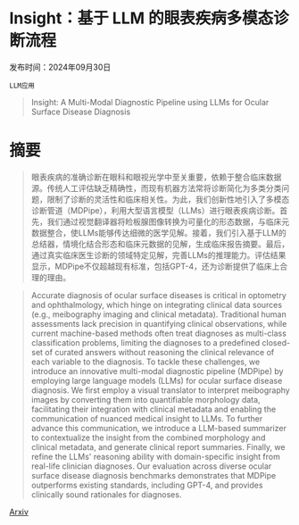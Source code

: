 # Insight：基于 LLM 的眼表疾病多模态诊断流程

发布时间：2024年09月30日

`LLM应用`

> Insight: A Multi-Modal Diagnostic Pipeline using LLMs for Ocular Surface Disease Diagnosis

# 摘要

> 眼表疾病的准确诊断在眼科和眼视光学中至关重要，依赖于整合临床数据源。传统人工评估缺乏精确性，而现有机器方法常将诊断简化为多类分类问题，限制了诊断的灵活性和临床相关性。为此，我们创新性地引入了多模态诊断管道（MDPipe），利用大型语言模型（LLMs）进行眼表疾病诊断。首先，我们通过视觉翻译器将睑板腺图像转换为可量化的形态数据，与临床元数据整合，使LLMs能够传达细微的医学见解。接着，我们引入基于LLM的总结器，情境化结合形态和临床元数据的见解，生成临床报告摘要。最后，通过真实临床医生诊断的领域特定见解，完善LLMs的推理能力。评估结果显示，MDPipe不仅超越现有标准，包括GPT-4，还为诊断提供了临床上合理的理由。

> Accurate diagnosis of ocular surface diseases is critical in optometry and ophthalmology, which hinge on integrating clinical data sources (e.g., meibography imaging and clinical metadata). Traditional human assessments lack precision in quantifying clinical observations, while current machine-based methods often treat diagnoses as multi-class classification problems, limiting the diagnoses to a predefined closed-set of curated answers without reasoning the clinical relevance of each variable to the diagnosis. To tackle these challenges, we introduce an innovative multi-modal diagnostic pipeline (MDPipe) by employing large language models (LLMs) for ocular surface disease diagnosis. We first employ a visual translator to interpret meibography images by converting them into quantifiable morphology data, facilitating their integration with clinical metadata and enabling the communication of nuanced medical insight to LLMs. To further advance this communication, we introduce a LLM-based summarizer to contextualize the insight from the combined morphology and clinical metadata, and generate clinical report summaries. Finally, we refine the LLMs' reasoning ability with domain-specific insight from real-life clinician diagnoses. Our evaluation across diverse ocular surface disease diagnosis benchmarks demonstrates that MDPipe outperforms existing standards, including GPT-4, and provides clinically sound rationales for diagnoses.

[Arxiv](https://arxiv.org/abs/2410.00292)